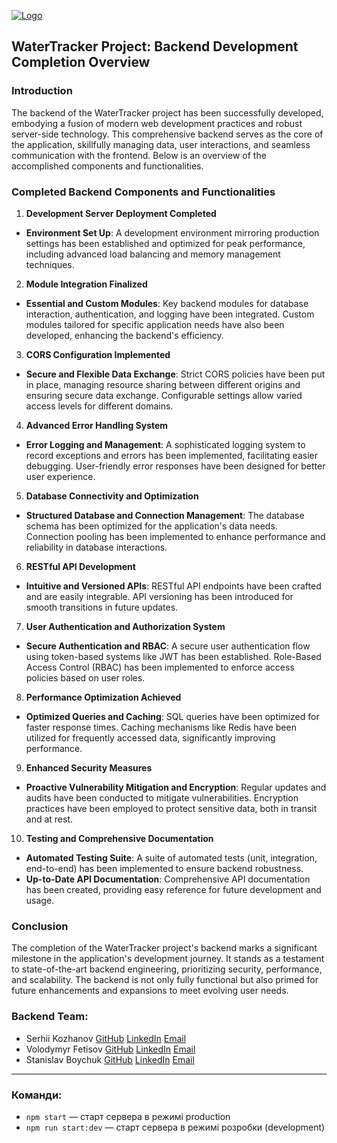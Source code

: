 <a href="${BASE_URL}"><img src="https://yanlozovskyi.github.io/water-tracker/assets/Logo-890d13ba.png" alt="Logo"></a>

## WaterTracker Project: Backend Development Completion Overview

### Introduction

The backend of the WaterTracker project has been successfully developed, embodying a fusion of modern web development practices and robust server-side technology. This comprehensive backend serves as the core of the application, skillfully managing data, user interactions, and seamless communication with the frontend. Below is an overview of the accomplished components and functionalities.

### Completed Backend Components and Functionalities

1. **Development Server Deployment Completed**

- **Environment Set Up**: A development environment mirroring production settings has been established and optimized for peak performance, including advanced load balancing and memory management techniques.

2. **Module Integration Finalized**

- **Essential and Custom Modules**: Key backend modules for database interaction, authentication, and logging have been integrated. Custom modules tailored for specific application needs have also been developed, enhancing the backend's efficiency.

3. **CORS Configuration Implemented**

- **Secure and Flexible Data Exchange**: Strict CORS policies have been put in place, managing resource sharing between different origins and ensuring secure data exchange. Configurable settings allow varied access levels for different domains.

4. **Advanced Error Handling System**

- **Error Logging and Management**: A sophisticated logging system to record exceptions and errors has been implemented, facilitating easier debugging. User-friendly error responses have been designed for better user experience.

5. **Database Connectivity and Optimization**

- **Structured Database and Connection Management**: The database schema has been optimized for the application's data needs. Connection pooling has been implemented to enhance performance and reliability in database interactions.

6. **RESTful API Development**

- **Intuitive and Versioned APIs**: RESTful API endpoints have been crafted and are easily integrable. API versioning has been introduced for smooth transitions in future updates.

7. **User Authentication and Authorization System**

- **Secure Authentication and RBAC**: A secure user authentication flow using token-based systems like JWT has been established. Role-Based Access Control (RBAC) has been implemented to enforce access policies based on user roles.

8. **Performance Optimization Achieved**

- **Optimized Queries and Caching**: SQL queries have been optimized for faster response times. Caching mechanisms like Redis have been utilized for frequently accessed data, significantly improving performance.

9. **Enhanced Security Measures**

- **Proactive Vulnerability Mitigation and Encryption**: Regular updates and audits have been conducted to mitigate vulnerabilities. Encryption practices have been employed to protect sensitive data, both in transit and at rest.

10. **Testing and Comprehensive Documentation**

- **Automated Testing Suite**: A suite of automated tests (unit, integration, end-to-end) has been implemented to ensure backend robustness.
- **Up-to-Date API Documentation**: Comprehensive API documentation has been created, providing easy reference for future development and usage.

### Conclusion

The completion of the WaterTracker project's backend marks a significant milestone in the application's development journey. It stands as a testament to state-of-the-art backend engineering, prioritizing security, performance, and scalability. The backend is not only fully functional but also primed for future enhancements and expansions to meet evolving user needs.

### Backend Team:

- Serhii Kozhanov [GitHub](https://github.com/LIGHT131313) [LinkedIn](https://www.linkedin.com/in/serhii-kozhanov/) [Email](mailto:131313light@gmail.com)
- Volodymyr Fetisov [GitHub](https://github.com/Fetivol) [LinkedIn](https://www.linkedin.com/in/volodymyr-fetisov-7aa069173) [Email](mailto:Fetisowova@gmail.com)
- Stanislav Boychuk [GitHub](https://github.com/Fasten-belts) [LinkedIn](https://www.linkedin.com/in/stanislav-boychuk) [Email](mailto:boychukstanislav@gmail.com)

---

### Команди:

- `npm start` &mdash; старт сервера в режимі production
- `npm run start:dev` &mdash; старт сервера в режимі розробки (development)
